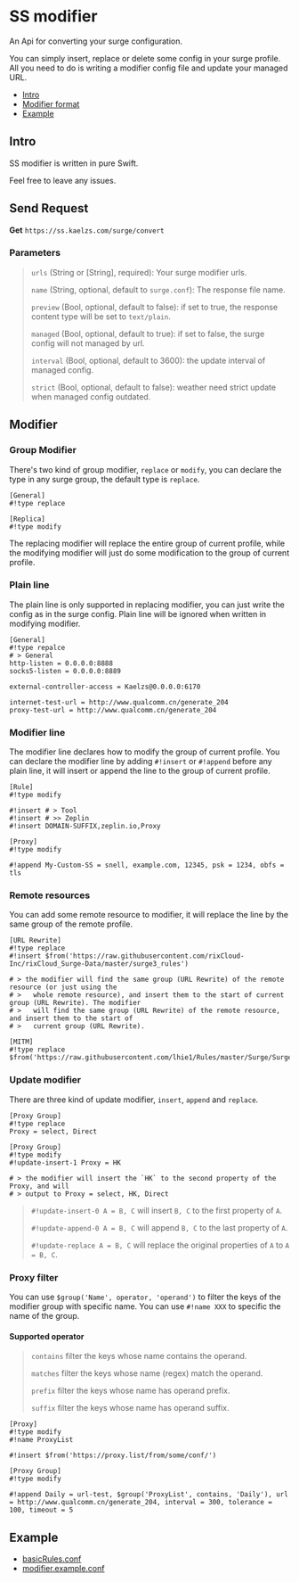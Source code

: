# SS modifier

An Api for converting your surge configuration.

You can simply insert, replace or delete some config in your surge profile. All you need to do is writing a modifier config file and update your managed URL.

- [Intro](#Intro)
- [Modifier format](#Modifier)
- [Example](#Example)

## Intro

SS modifier is written in pure Swift.

Feel free to leave any issues.

## Send Request

**Get** `https://ss.kaelzs.com/surge/convert`

### Parameters

> `urls` (String or [String], required): Your surge modifier urls.
>
> `name` (String, optional, default to `surge.conf`): The response file name.
>
> `preview` (Bool, optional, default to false): if set to true, the response content type will be set to `text/plain`.
>
> `managed` (Bool, optional, default to true): if set to false, the surge config will not managed by url.
>
> `interval` (Bool, optional, default to 3600): the update interval of managed config.
>
> `strict` (Bool, optional, default to false): weather need strict update when managed config outdated.

## Modifier

### Group Modifier

There's two kind of group modifier, `replace` or `modify`, you can declare the type in any surge group, the default type is `replace`.

``` Properties
[General]
#!type replace

[Replica]
#!type modify
```

The replacing modifier will replace the entire group of current profile, while the modifying modifier will just do some modification to the group of current profile.

### Plain line

The plain line is only supported in replacing modifier, you can just write the config as in the surge config. Plain line will be ignored when written in modifying modifier.

``` Properties
[General]
#!type repalce
# > General
http-listen = 0.0.0.0:8888
socks5-listen = 0.0.0.0:8889

external-controller-access = Kaelzs@0.0.0.0:6170

internet-test-url = http://www.qualcomm.cn/generate_204
proxy-test-url = http://www.qualcomm.cn/generate_204
```

### Modifier line

The modifier line declares how to modify the group of current profile. You can declare the modifier line by adding `#!insert` or `#!append` before any plain line, it will insert or append the line to the group of current profile.

``` Properties
[Rule]
#!type modify

#!insert # > Tool
#!insert # >> Zeplin
#!insert DOMAIN-SUFFIX,zeplin.io,Proxy

[Proxy]
#!type modify

#!append My-Custom-SS = snell, example.com, 12345, psk = 1234, obfs = tls
```

### Remote resources

You can add some remote resource to modifier, it will replace the line by the same group of the remote profile.

``` Properties
[URL Rewrite]
#!type replace
#!insert $from('https://raw.githubusercontent.com/rixCloud-Inc/rixCloud_Surge-Data/master/surge3_rules')

# > the modifier will find the same group (URL Rewrite) of the remote resource (or just using the
# >   whole remote resource), and insert them to the start of current group (URL Rewrite). The modifier
# >   will find the same group (URL Rewrite) of the remote resource, and insert them to the start of
# >   current group (URL Rewrite).

[MITM]
#!type replace
$from('https://raw.githubusercontent.com/lhie1/Rules/master/Surge/Surge%203/MitM.conf')
```

### Update modifier

There are three kind of update modifier, `insert`, `append` and `replace`.

``` Properties
[Proxy Group]
#!type replace
Proxy = select, Direct

[Proxy Group]
#!type modify
#!update-insert-1 Proxy = HK

# > the modifier will insert the `HK` to the second property of the Proxy, and will
# > output to Proxy = select, HK, Direct
```

> `#!update-insert-0 A = B, C` will insert `B, C` to the first property of `A`.
>
> `#!update-append-0 A = B, C` will append `B, C` to the last property of `A`.
>
> `#!update-replace A = B, C` will replace the original properties of `A` to `A = B, C`.

### Proxy filter

You can use `$group('Name', operator, 'operand')` to filter the keys of the modifier group with specific name. You can use `#!name XXX` to specific the name of the group.

#### Supported operator

> `contains` filter the keys whose name contains the operand.
>
> `matches` filter the keys whose name (regex) match the operand.
>
> `prefix` filter the keys whose name has operand prefix.
>
> `suffix` filter the keys whose name has operand suffix.
>

``` Properties
[Proxy]
#!type modify
#!name ProxyList

#!insert $from('https://proxy.list/from/some/conf/')

[Proxy Group]
#!type modify

#!append Daily = url-test, $group('ProxyList', contains, 'Daily'), url = http://www.qualcomm.cn/generate_204, interval = 300, tolerance = 100, timeout = 5
```

## Example

- [basicRules.conf](https://github.com/Kaelzs/SS-Modifier/tree/master/basicRules.conf)
- [modifier.example.conf](https://github.com/Kaelzs/SS-Modifier/tree/master/modifier.example.conf)
